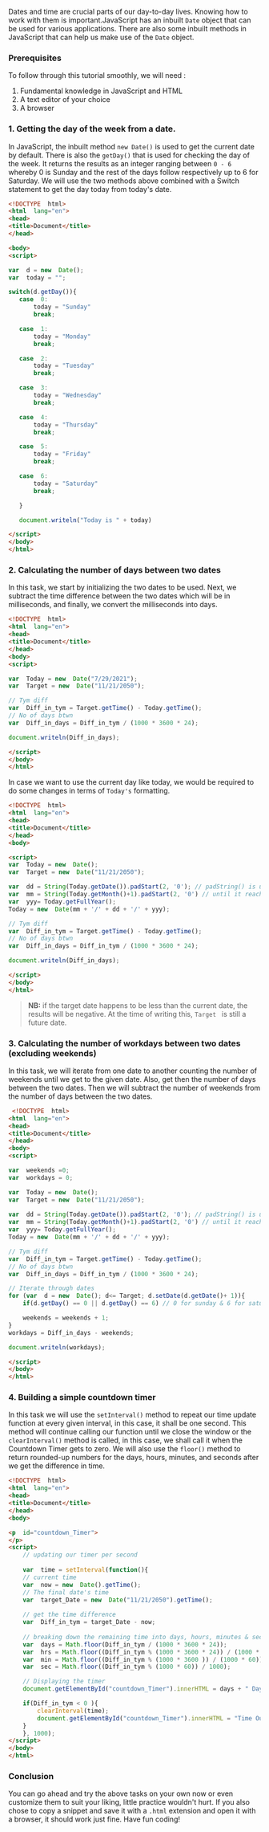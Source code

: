 ﻿
Dates and time are crucial parts of our day-to-day lives. Knowing how to work with them is important.JavaScript has an inbuilt `Date` object that can be used for various applications. There are also some inbuilt methods in JavaScript that can help us make use of the `Date` object.

### Prerequisites
To follow through this tutorial smoothly, we will need :
 1. Fundamental knowledge in JavaScript and HTML
 2. A text editor of your choice
 3. A browser
 
 ### 1. Getting the day of the week from a date.
 In JavaScript, the inbuilt method `new Date()` is used to get the current date by default. There is also the `getDay()` that is used for checking the day of the week. It returns the results as an integer ranging between `0 - 6` whereby 0 is Sunday and the rest of the days follow respectively up to 6 for Saturday. We will use the two methods above combined with a Switch statement to get the day today from today's date.
 ````HTML
 <!DOCTYPE  html>
<html  lang="en">
<head>
<title>Document</title>
</head>

<body>
<script>

var  d = new  Date();
var  today = "";

switch(d.getDay()){
	case  0:
		today = "Sunday"
		break;

	case  1:
		today = "Monday"
		break;

	case  2:
		today = "Tuesday"
		break;

	case  3:
		today = "Wednesday"
		break;

	case  4:
		today = "Thursday"
		break;

	case  5:
		today = "Friday"
		break;

	case  6:
		today = "Saturday"
		break;

	}

	document.writeln("Today is " + today)

</script>
</body>
</html>
````

### 2. Calculating the number of days between two dates
In this task, we start by initializing the two dates to be used. Next, we subtract the time difference between the two dates which will be in milliseconds, and finally, we convert the milliseconds into days.
````HTML
<!DOCTYPE  html>
<html  lang="en">
<head>
<title>Document</title>
</head>
<body>
<script>

var  Today = new  Date("7/29/2021");
var  Target = new  Date("11/21/2050");

// Tym diff
var  Diff_in_tym = Target.getTime() - Today.getTime();
// No of days btwn
var  Diff_in_days = Diff_in_tym / (1000 * 3600 * 24);

document.writeln(Diff_in_days);

</script>
</body>
</html>
```` 
In case we want to use the current day like today, we would be required to do some changes in terms of  `Today's` formatting.

````HTML
<!DOCTYPE  html>
<html  lang="en">
<head>
<title>Document</title>
</head>
<body>

<script>
var  Today = new  Date();
var  Target = new  Date("11/21/2050");

var  dd = String(Today.getDate()).padStart(2, '0'); // padString() is used to pad strings in js
var  mm = String(Today.getMonth()+1).padStart(2, '0') // until it reaches the provided length
var  yyy= Today.getFullYear();
Today = new  Date(mm + '/' + dd + '/' + yyy);

// Tym diff
var  Diff_in_tym = Target.getTime() - Today.getTime();
// No of days btwn
var  Diff_in_days = Diff_in_tym / (1000 * 3600 * 24);

document.writeln(Diff_in_days);

</script>
</body>
</html>
````

> **NB:** if the target date happens to be less than the current date, the results will be negative. At the time of writing this, `Target ` is still a future date.

### 3. Calculating the number of workdays between two dates (excluding weekends)
In this task, we will iterate from one date to another counting the number of weekends until we get to the given date. Also, get then the number of days between the two dates. Then we will subtract the number of weekends from the number of days between the two dates.
````HTML
 <!DOCTYPE  html>
<html  lang="en">
<head>
<title>Document</title>
</head>
<body>
<script>

var  weekends =0;
var  workdays = 0;

var  Today = new  Date();
var  Target = new  Date("11/21/2050");
  
var  dd = String(Today.getDate()).padStart(2, '0'); // padString() is used to pad strings in js
var  mm = String(Today.getMonth()+1).padStart(2, '0') // until it reaches the provided length
var  yyy= Today.getFullYear();
Today = new  Date(mm + '/' + dd + '/' + yyy);

// Tym diff
var  Diff_in_tym = Target.getTime() - Today.getTime();
// No of days btwn
var  Diff_in_days = Diff_in_tym / (1000 * 3600 * 24);

// Iterate through dates
for (var  d = new  Date(); d<= Target; d.setDate(d.getDate()+ 1)){
	if(d.getDay() == 0 || d.getDay() == 6) // 0 for sunday & 6 for saturday

	weekends = weekends + 1;
}
workdays = Diff_in_days - weekends;

document.writeln(workdays);

</script>
</body>
</html>
````

### 4. Building a simple countdown timer
In this task we will use the `setInterval()` method to repeat our time update function at every given interval, in this case, it shall be one second.
This method will continue calling our function until we close the window or the `clearInterval()` method is called, in this case, we shall call it when the Countdown Timer gets to zero. We will also use the `floor()` method to return rounded-up numbers for the days, hours, minutes, and seconds after we get the difference in time.
````HTML
<!DOCTYPE  html>
<html  lang="en">
<head>
<title>Document</title>
</head>
<body>

<p  id="countdown_Timer">
</p>
<script>
	// updating our timer per second
	
	var  time = setInterval(function(){
	// current time
	var  now = new  Date().getTime();
	// The final date's time
	var  target_Date = new  Date("11/21/2050").getTime();
	
	// get the time difference
	var  Diff_in_tym = target_Date - now;
	
	// breaking down the remaining time into days, hours, minutes & seconds
	var  days = Math.floor(Diff_in_tym / (1000 * 3600 * 24));
	var  hrs = Math.floor((Diff_in_tym % (1000 * 3600 * 24)) / (1000 * 3600));
	var  min = Math.floor((Diff_in_tym % (1000 * 3600 )) / (1000 * 60));
	var  sec = Math.floor((Diff_in_tym % (1000 * 60)) / 1000);

	// Displaying the timer
	document.getElementById("countdown_Timer").innerHTML = days + " Days " + hrs + " Hrs " + min + " min " + sec + " sec ";

	if(Diff_in_tym < 0 ){
		clearInterval(time);
		document.getElementById("countdown_Timer").innerHTML = "Time Out";
	}
	}, 1000);
</script>
</body>
</html>
````

### Conclusion 
 You can go ahead and try the above tasks on your own now or even customize them to suit your liking, little practice wouldn't hurt. If you also chose to copy a snippet and save it with a `.html` extension and open it with a browser, it should work just fine. Have fun coding!
